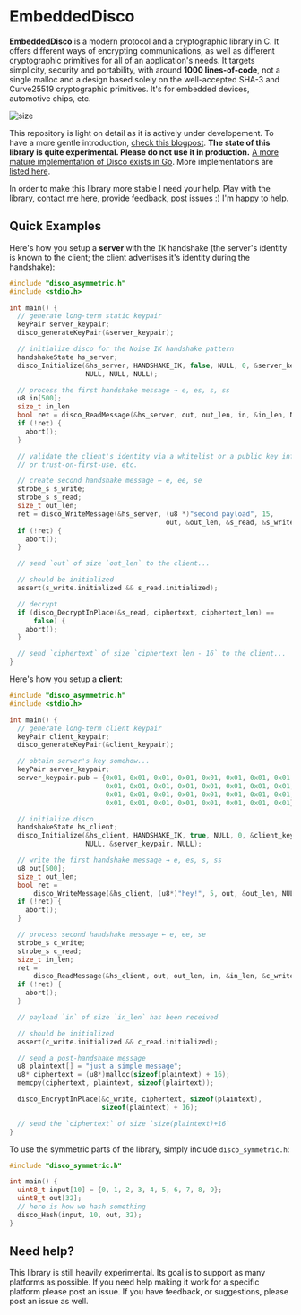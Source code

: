 # EmbeddedDisco

**EmbeddedDisco** is a modern protocol and a cryptographic library in C. It offers different ways of encrypting communications, as well as different cryptographic primitives for all of an application's needs. It targets simplicity, security and portability, with around **1000 lines-of-code**, not a single malloc and a design based solely on the well-accepted SHA-3 and Curve25519 cryptographic primitives. It's for embedded devices, automotive chips, etc.

![size](https://www.cryptologie.net/upload/LOC.png)

This repository is light on detail as it is actively under developement. To have a more gentle introduction, [check this blogpost](https://www.cryptologie.net/article/432/introducing-disco/). **The state of this library is quite experimental. Please do not use it in production.** [A more mature implementation of Disco exists in Go](http://discocrypto.com/#/). More implementations are [listed here](https://github.com/mimoo/disco/issues/4).

In order to make this library more stable I need your help. Play with the library, [contact me here](https://www.cryptologie.net/contact), provide feedback, post issues :) I'm happy to help.

## Quick Examples

Here's how you setup a **server** with the `IK` handshake (the server's identity is known to the client; the client advertises it's identity during the handshake):

```c
#include "disco_asymmetric.h"
#include <stdio.h>

int main() {
  // generate long-term static keypair
  keyPair server_keypair;
  disco_generateKeyPair(&server_keypair);

  // initialize disco for the Noise IK handshake pattern
  handshakeState hs_server;
  disco_Initialize(&hs_server, HANDSHAKE_IK, false, NULL, 0, &server_keypair,
                   NULL, NULL, NULL);

  // process the first handshake message → e, es, s, ss
  u8 in[500];
  size_t in_len
  bool ret = disco_ReadMessage(&hs_server, out, out_len, in, &in_len, NULL, NULL);
  if (!ret) {
    abort();
  }

  // validate the client's identity via a whitelist or a public key infrastructure 
  // or trust-on-first-use, etc.

  // create second handshake message ← e, ee, se
  strobe_s s_write;
  strobe_s s_read;
  size_t out_len;
  ret = disco_WriteMessage(&hs_server, (u8 *)"second payload", 15,
                                       out, &out_len, &s_read, &s_write);
  if (!ret) {
    abort();
  }

  // send `out` of size `out_len` to the client...

  // should be initialized
  assert(s_write.initialized && s_read.initialized);

  // decrypt
  if (disco_DecryptInPlace(&s_read, ciphertext, ciphertext_len) ==
      false) {
    abort();
  }

  // send `ciphertext` of size `ciphertext_len - 16` to the client...
}
```

Here's how you setup a **client**:

```c
#include "disco_asymmetric.h"
#include <stdio.h>

int main() {
  // generate long-term client keypair
  keyPair client_keypair;
  disco_generateKeyPair(&client_keypair);

  // obtain server's key somehow...
  keyPair server_keypair;
  server_keypair.pub = {0x01, 0x01, 0x01, 0x01, 0x01, 0x01, 0x01, 0x01, 0x01,
                        0x01, 0x01, 0x01, 0x01, 0x01, 0x01, 0x01, 0x01, 0x01,
                        0x01, 0x01, 0x01, 0x01, 0x01, 0x01, 0x01, 0x01, 0x01,
                        0x01, 0x01, 0x01, 0x01, 0x01, 0x01, 0x01, 0x01};

  // initialize disco                        
  handshakeState hs_client;
  disco_Initialize(&hs_client, HANDSHAKE_IK, true, NULL, 0, &client_keypair,
                   NULL, &server_keypair, NULL);

  // write the first handshake message → e, es, s, ss
  u8 out[500];
  size_t out_len;
  bool ret =
      disco_WriteMessage(&hs_client, (u8*)"hey!", 5, out, &out_len, NULL, NULL);
  if (!ret) {
    abort();
  }

  // process second handshake message ← e, ee, se
  strobe_s c_write;
  strobe_s c_read;
  size_t in_len;
  ret =
      disco_ReadMessage(&hs_client, out, out_len, in, &in_len, &c_write, &c_read);
  if (!ret) {
    abort();
  }

  // payload `in` of size `in_len` has been received

  // should be initialized
  assert(c_write.initialized && c_read.initialized);

  // send a post-handshake message
  u8 plaintext[] = "just a simple message";
  u8* ciphertext = (u8*)malloc(sizeof(plaintext) + 16);
  memcpy(ciphertext, plaintext, sizeof(plaintext));

  disco_EncryptInPlace(&c_write, ciphertext, sizeof(plaintext),
                       sizeof(plaintext) + 16);

  // send the `ciphertext` of size `size(plaintext)+16`
}
```

To use the symmetric parts of the library, simply include `disco_symmetric.h`:

```c
#include "disco_symmetric.h"

int main() {
  uint8_t input[10] = {0, 1, 2, 3, 4, 5, 6, 7, 8, 9};
  uint8_t out[32];
  // here is how we hash something
  disco_Hash(input, 10, out, 32);
}
```

## Need help?

This library is still heavily experimental. Its goal is to support as many platforms as possible. If you need help making it work for a specific platform please post an issue. If you have feedback, or suggestions, please post an issue as well.